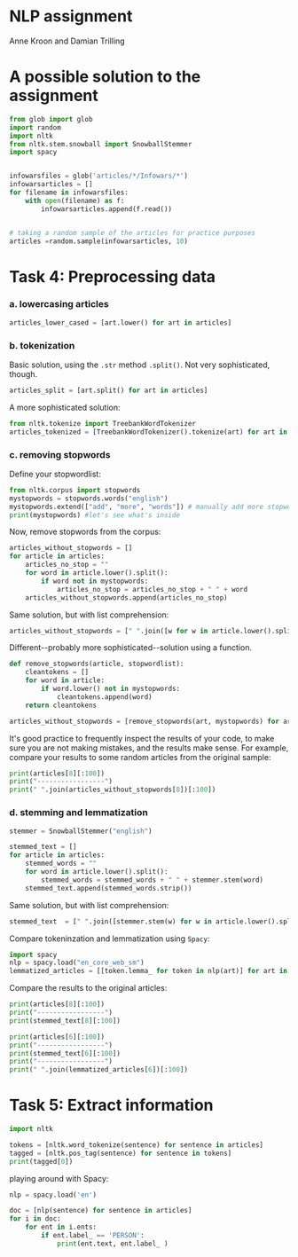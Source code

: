 # NLP assignment
Anne Kroon and Damian Trilling

# A possible solution to the assignment

```python
from glob import glob
import random
import nltk
from nltk.stem.snowball import SnowballStemmer
import spacy


infowarsfiles = glob('articles/*/Infowars/*')
infowarsarticles = []
for filename in infowarsfiles:
    with open(filename) as f:
        infowarsarticles.append(f.read())


# taking a random sample of the articles for practice purposes
articles =random.sample(infowarsarticles, 10)

```

# Task 4: Preprocessing data

### a. lowercasing articles

```python
articles_lower_cased = [art.lower() for art in articles]
```

### b. tokenization

Basic solution, using the `.str` method `.split()`. Not very sophisticated, though.

```python
articles_split = [art.split() for art in articles]
```

A more sophisticated solution:

```python
from nltk.tokenize import TreebankWordTokenizer
articles_tokenized = [TreebankWordTokenizer().tokenize(art) for art in articles ]
```

### c. removing stopwords

Define your stopwordlist:

```python
from nltk.corpus import stopwords
mystopwords = stopwords.words("english")
mystopwords.extend(["add", "more", "words"]) # manually add more stopwords to your list if needed
print(mystopwords) #let's see what's inside
```

Now, remove stopwords from the corpus:

```python
articles_without_stopwords = []
for article in articles:
    articles_no_stop = ""
    for word in article.lower().split():
        if word not in mystopwords:
            articles_no_stop = articles_no_stop + " " + word
    articles_without_stopwords.append(articles_no_stop)
```

Same solution, but with list comprehension:

```python
articles_without_stopwords = [" ".join([w for w in article.lower().split() if w not in mystopwords]) for article in articles]
```

Different--probably more sophisticated--solution using a function.

```python
def remove_stopwords(article, stopwordlist):
    cleantokens = []
    for word in article:
        if word.lower() not in mystopwords:
            cleantokens.append(word)
    return cleantokens

articles_without_stopwords = [remove_stopwords(art, mystopwords) for art in articles_tokenized]
```

It's good practice to frequently inspect the results of your code, to make sure you are not making mistakes, and the results make sense. For example, compare your results to some random articles from the original sample:

```python
print(articles[8][:100])
print("-----------------")
print(" ".join(articles_without_stopwords[8])[:100])
```

### d. stemming and lemmatization

```python
stemmer = SnowballStemmer("english")

stemmed_text = []
for article in articles:
    stemmed_words = ""
    for word in article.lower().split():
        stemmed_words = stemmed_words + " " + stemmer.stem(word)
    stemmed_text.append(stemmed_words.strip())
```

Same solution, but with list comprehension:

```python
stemmed_text  = [" ".join([stemmer.stem(w) for w in article.lower().split()]) for article in articles]
```

Compare tokeninzation and lemmatization using `Spacy`:

```python
import spacy
nlp = spacy.load("en_core_web_sm")
lemmatized_articles = [[token.lemma_ for token in nlp(art)] for art in articles]
```
Compare the results to the original articles:

```python
print(articles[8][:100])
print("-----------------")
print(stemmed_text[8][:100])
```



```python
print(articles[6][:100])
print("-----------------")
print(stemmed_text[6][:100])
print("-----------------")
print(" ".join(lemmatized_articles[6])[:100])
```

# Task 5: Extract information

```Python
import nltk

tokens = [nltk.word_tokenize(sentence) for sentence in articles]
tagged = [nltk.pos_tag(sentence) for sentence in tokens]
print(tagged[0])
```

playing around with Spacy:

```python
nlp = spacy.load('en')

doc = [nlp(sentence) for sentence in articles]
for i in doc:
    for ent in i.ents:
        if ent.label_ == 'PERSON':
            print(ent.text, ent.label_ )

```          
